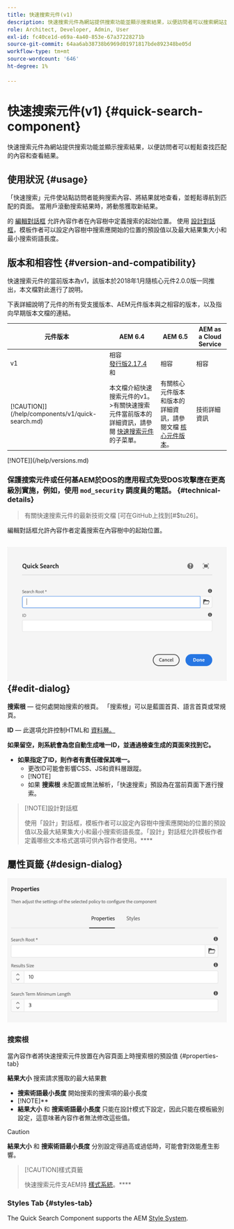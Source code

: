 ```yaml
---
title: 快速搜索元件(v1)
description: 快速搜索元件為網站提供搜索功能並顯示搜索結果，以便訪問者可以搜索網站並過濾結果。
role: Architect, Developer, Admin, User
exl-id: fc40ce1d-e69a-4a40-853e-67a37228271b
source-git-commit: 64aa6ab38738b6969d01971817bde892348be05d
workflow-type: tm+mt
source-wordcount: '646'
ht-degree: 1%

---
```


# 快速搜索元件(v1) {#quick-search-component}

快速搜索元件為網站提供搜索功能並顯示搜索結果，以便訪問者可以輕鬆查找匹配的內容和查看結果。

## 使用狀況 {#usage}

「快速搜索」元件使站點訪問者能夠搜索內容、將結果就地查看，並輕鬆導航到匹配的頁面。 當用戶滾動搜索結果時，將動態獲取新結果。

的 [編輯對話框](#edit-dialog) 允許內容作者在內容樹中定義搜索的起始位置。 使用 [設計對話框](#design-dialog)，模板作者可以設定內容樹中搜索應開始的位置的預設值以及最大結果集大小和最小搜索術語長度。

## 版本和相容性 {#version-and-compatibility}

快速搜索元件的當前版本為v1，該版本於2018年1月隨核心元件2.0.0版一同推出，本文檔對此進行了說明。

下表詳細說明了元件的所有受支援版本、AEM元件版本與之相容的版本，以及指向早期版本文檔的連結。

| 元件版本 | AEM 6.4 | AEM 6.5 | AEM as a Cloud Service  |
|--- |--- |--- |---|
| v1 | 相容<br>[發行版2.17.4](/help/versions.md) 和 | 相容 | 相容 |
| [!CAUTION]](/help/components/v1/quick-search.md) | 本文檔介紹快速搜索元件的v1。 >有關快速搜索元件當前版本的詳細資訊，請參閱 [快速搜索元件](/help/components/quick-search.md) 的子菜單。 | 有關核心元件版本和版本的詳細資訊，請參閱文檔 [核心元件版本](/help/versions.md)。 | 技術詳細資訊 |

[!NOTE]](/help/versions.md)

### 保護搜索元件或任何基AEM於DOS的應用程式免受DOS攻擊應在更高級別實施，例如，使用 `mod_security` 調度員的電話。 {#technical-details}

>有關快速搜索元件的最新技術文檔 [可在GitHub上找到[#$tu26]。
>
>



編輯對話框允許內容作者定義搜索在內容樹中的起始位置。[](/help/developing/overview.md)

## ![快速搜索元件的編輯對話框](/help/assets/quick-search-edit.png) {#edit-dialog}

**搜索根**  — 從何處開始搜索的根頁。 「搜索根」可以是藍圖首頁、語言首頁或常規頁。

**ID**  — 此選項允許控制HTML和 [資料層。](/help/developing/data-layer/overview.md)

**如果留空，則系統會為您自動生成唯一ID，並通過檢查生成的頁面來找到它。**
* **如果指定了ID，則作者有責任確保其唯一。**[](/help/developing/data-layer/overview.md)
   * 更改ID可能會影響CSS、JS和資料層跟蹤。
   * [!NOTE]
   * 如果 **搜索根** 未配置或無法解析，「快速搜索」預設為在當前頁面下進行搜索。

>[!NOTE]設計對話框
>
>使用「設計」對話框，模板作者可以設定內容樹中搜索應開始的位置的預設值以及最大結果集大小和最小搜索術語長度。「設計」對話框允許模板作者定義哪些文本格式選項可供內容作者使用。****

## 屬性頁籤 {#design-dialog}

![「快速搜索元件的設計」對話框](/help/assets/quick-search-design.png)

### **搜索根**
當內容作者將快速搜索元件放置在內容頁面上時搜索根的預設值 {#properties-tab}

**結果大小**
搜索請求獲取的最大結果數

* **搜索術語最小長度**
開始搜索的搜索項的最小長度
* [!NOTE]**
* **結果大小** 和 **搜索術語最小長度** 只能在設計模式下設定，因此只能在模板級別設定，這意味著內容作者無法修改這些值。

>[!CAUTION]
>
>**結果大小** 和 **搜索術語最小長度** 分別設定得過高或過低時，可能會對效能產生影響。

>[!CAUTION]樣式頁籤
>
>快速搜索元件支AEM持 [樣式系統](/help/get-started/authoring.md#component-styling)。****

### Styles Tab {#styles-tab}

The Quick Search Component supports the AEM [Style System](/help/get-started/authoring.md#component-styling).
